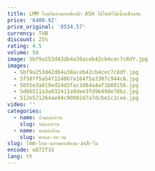 ```yaml
---
title: LMM ใหม่จีนสามคนฟองน้ํา ASH ไม้โซฟาไม้เนื้อแข็งผสม
price: '6400.92'
price_original: '8534.57'
currency: THB
discount: 25%
rating: 4.5
volume: 54
image: Sbf9a253d42db4a38aceb42cb4cec7c8dY.jpg
images:
  - Sbf9a253d42db4a38aceb42cb4cec7c8dY.jpg
  - Sf58ff5a5471240b7a164f5a3307c944c6.jpg
  - S055e3a019ed24d3fac3d84a4af1b08156.jpg
  - Sd66511a3a832411a9dee3fd9649de78bz.jpg
  - S12e571264ae94c90982d7a7dcbe1c2cee.jpg
video: ''
categories:
  - name: บ้านและสวน
    slug: านและสวน
  - name: ตกแต่งบ้าน
    slug: ตกแต-งบ-าน
slug: lmm-ใหม-นสามคนฟองน-ash-ไม
encode: oD72T1G
lang: th
---
```

  